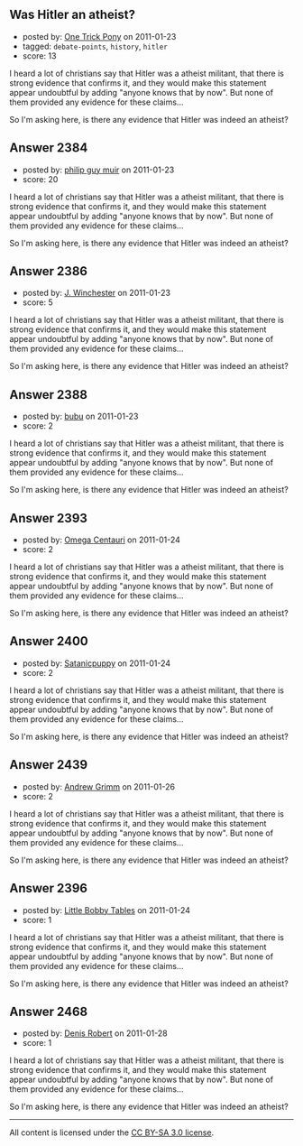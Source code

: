## Was Hitler an atheist?

- posted by: [One Trick Pony](https://stackexchange.com/users/-1/819-one-trick-pony) on 2011-01-23
- tagged: `debate-points`, `history`, `hitler`
- score: 13

I heard a lot of christians say that Hitler was a atheist militant, that there is strong evidence that confirms it, and they would make this statement appear undoubtful by adding "anyone knows that by now". But none of them provided any evidence for these claims...

So I'm asking here, is there any evidence that Hitler was indeed an atheist?


## Answer 2384

- posted by: [philip guy muir](https://stackexchange.com/users/-1/182-philip-guy-muir) on 2011-01-23
- score: 20

I heard a lot of christians say that Hitler was a atheist militant, that there is strong evidence that confirms it, and they would make this statement appear undoubtful by adding "anyone knows that by now". But none of them provided any evidence for these claims...

So I'm asking here, is there any evidence that Hitler was indeed an atheist?


## Answer 2386

- posted by: [J. Winchester](https://stackexchange.com/users/-1/915-j-winchester) on 2011-01-23
- score: 5

I heard a lot of christians say that Hitler was a atheist militant, that there is strong evidence that confirms it, and they would make this statement appear undoubtful by adding "anyone knows that by now". But none of them provided any evidence for these claims...

So I'm asking here, is there any evidence that Hitler was indeed an atheist?


## Answer 2388

- posted by: [bubu](https://stackexchange.com/users/-1/398-bubu) on 2011-01-23
- score: 2

I heard a lot of christians say that Hitler was a atheist militant, that there is strong evidence that confirms it, and they would make this statement appear undoubtful by adding "anyone knows that by now". But none of them provided any evidence for these claims...

So I'm asking here, is there any evidence that Hitler was indeed an atheist?


## Answer 2393

- posted by: [Omega Centauri](https://stackexchange.com/users/-1/432-omega-centauri) on 2011-01-24
- score: 2

I heard a lot of christians say that Hitler was a atheist militant, that there is strong evidence that confirms it, and they would make this statement appear undoubtful by adding "anyone knows that by now". But none of them provided any evidence for these claims...

So I'm asking here, is there any evidence that Hitler was indeed an atheist?


## Answer 2400

- posted by: [Satanicpuppy](https://stackexchange.com/users/-1/169-satanicpuppy) on 2011-01-24
- score: 2

I heard a lot of christians say that Hitler was a atheist militant, that there is strong evidence that confirms it, and they would make this statement appear undoubtful by adding "anyone knows that by now". But none of them provided any evidence for these claims...

So I'm asking here, is there any evidence that Hitler was indeed an atheist?


## Answer 2439

- posted by: [Andrew Grimm](https://stackexchange.com/users/-1/270-andrew-grimm) on 2011-01-26
- score: 2

I heard a lot of christians say that Hitler was a atheist militant, that there is strong evidence that confirms it, and they would make this statement appear undoubtful by adding "anyone knows that by now". But none of them provided any evidence for these claims...

So I'm asking here, is there any evidence that Hitler was indeed an atheist?


## Answer 2396

- posted by: [Little Bobby Tables](https://stackexchange.com/users/-1/765-little-bobby-tables) on 2011-01-24
- score: 1

I heard a lot of christians say that Hitler was a atheist militant, that there is strong evidence that confirms it, and they would make this statement appear undoubtful by adding "anyone knows that by now". But none of them provided any evidence for these claims...

So I'm asking here, is there any evidence that Hitler was indeed an atheist?


## Answer 2468

- posted by: [Denis Robert](https://stackexchange.com/users/-1/122-denis-robert) on 2011-01-28
- score: 1

I heard a lot of christians say that Hitler was a atheist militant, that there is strong evidence that confirms it, and they would make this statement appear undoubtful by adding "anyone knows that by now". But none of them provided any evidence for these claims...

So I'm asking here, is there any evidence that Hitler was indeed an atheist?



---

All content is licensed under the [CC BY-SA 3.0 license](https://creativecommons.org/licenses/by-sa/3.0/).
